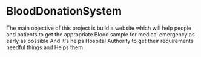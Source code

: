 # BloodDonationSystem

The main objective of this project is build a website which will help people and patients to get the appropriate Blood sample for  medical emergency as early as possible And it's helps Hospital Authority to get their requirements needful things and Helps them

